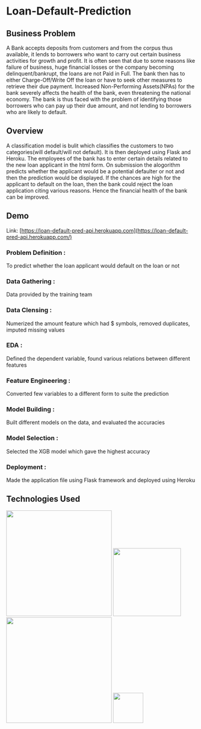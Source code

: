 # Loan-Default-Prediction
## Business Problem
A Bank accepts deposits from customers and from the corpus thus available, it lends to borrowers who want to carry out certain business activities for growth and profit. 
It is often seen that due to some reasons like failure of business, huge financial losses or the company becoming delinquent/bankrupt, the loans are not Paid in Full. 
The bank then has to either Charge-Off/Write Off the loan or have to seek other measures to retrieve their due payment. Increased Non-Performing Assets(NPAs) for the bank
severely affects the health of the bank, even threatening the national economy. The bank is thus faced with the problem of identifying those borrowers who can pay up their 
due amount, and not lending to borrowers who are likely to default.

## Overview
A classification model is bulit which classifies the customers to two categories(will default/will not default). It is then deployed using Flask and Heroku. The employees of the bank has to enter certain details related to the new loan applicant in the html form. On submission the alogorithm predicts whether the applicant would be a potential defaulter or not and then the prediction would be displayed. If the chances are high for the applicant to default on the loan, then the bank could reject the loan application citing various reasons. Hence the financial health of the bank can be improved. 

## Demo
Link: [https://loan-default-pred-api.herokuapp.com](https://loan-default-pred-api.herokuapp.com/)

### Problem Definition : 
To predict whether the loan applicant would default on the loan or not
### Data Gathering : 
Data provided by the training team
### Data Clensing : 
Numerized the amount feature which had $ symbols, removed duplicates, imputed missing values
### EDA : 
Defined the dependent variable, found various relations between different features
### Feature Engineering : 
Converted few variables to a different form to suite the prediction
### Model Building : 
Built different models on the data, and evaluated the accuracies
### Model Selection : 
Selected the XGB model which gave the highest accuracy
### Deployment : 
Made the application file using Flask framework and deployed using Heroku  

## Technologies Used
<img src="https://www.python.org/static/community_logos/python-logo-master-v3-TM.png" width=280> <img target="_blank" src="https://flask.palletsprojects.com/en/1.1.x/_images/flask-logo.png" width=180> <img target="_blank" src="https://number1.co.za/wp-content/uploads/2017/10/gunicorn_logo-300x85.png" width=280>  <img src="https://www.w3.org/html/logo/badge/html5-badge-h-solo.png" width=80>


